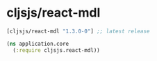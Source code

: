 # cljsjs/react-mdl

[](dependency)
```clojure
[cljsjs/react-mdl "1.3.0-0"] ;; latest release
```
[](/dependency)


```clojure
(ns application.core
  (:require cljsjs.react-mdl))


```
